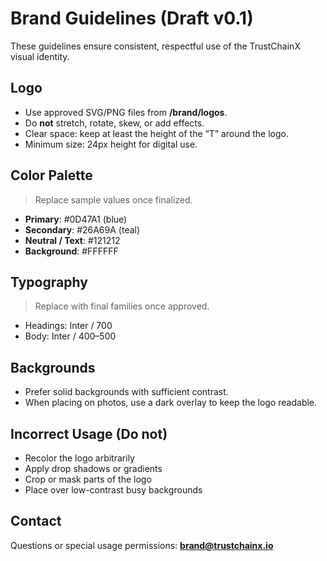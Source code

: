 # Brand Guidelines (Draft v0.1)

These guidelines ensure consistent, respectful use of the TrustChainX visual identity.

## Logo
- Use approved SVG/PNG files from **/brand/logos**.
- Do **not** stretch, rotate, skew, or add effects.
- Clear space: keep at least the height of the “T” around the logo.
- Minimum size: 24px height for digital use.

## Color Palette
> Replace sample values once finalized.

- **Primary**: #0D47A1 (blue)
- **Secondary**: #26A69A (teal)
- **Neutral / Text**: #121212
- **Background**: #FFFFFF

## Typography
> Replace with final families once approved.

- Headings: Inter / 700
- Body: Inter / 400–500

## Backgrounds
- Prefer solid backgrounds with sufficient contrast.
- When placing on photos, use a dark overlay to keep the logo readable.

## Incorrect Usage (Do not)
- Recolor the logo arbitrarily
- Apply drop shadows or gradients
- Crop or mask parts of the logo
- Place over low-contrast busy backgrounds

## Contact
Questions or special usage permissions: **brand@trustchainx.io**

